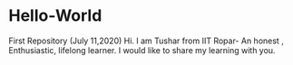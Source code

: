 # Hello-World
First Repository (July 11,2020)
Hi. I am Tushar from IIT Ropar- An honest , Enthusiastic, lifelong learner. 
I would like to share my learning with you.
